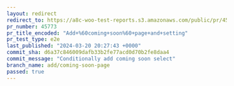 ```yaml
---
layout: redirect
redirect_to: https://a8c-woo-test-reports.s3.amazonaws.com/public/pr/45773/e2e/index.html
pr_number: 45773
pr_title_encoded: "Add+%60coming+soon%60+page+and+setting"
pr_test_type: e2e
last_published: "2024-03-20 20:27:43 +0000"
commit_sha: d6a37c846009dafb33b2fe77acd0d70b2fe8daa4
commit_message: "Conditionally add coming soon select"
branch_name: add/coming-soon-page
passed: true
---
```

